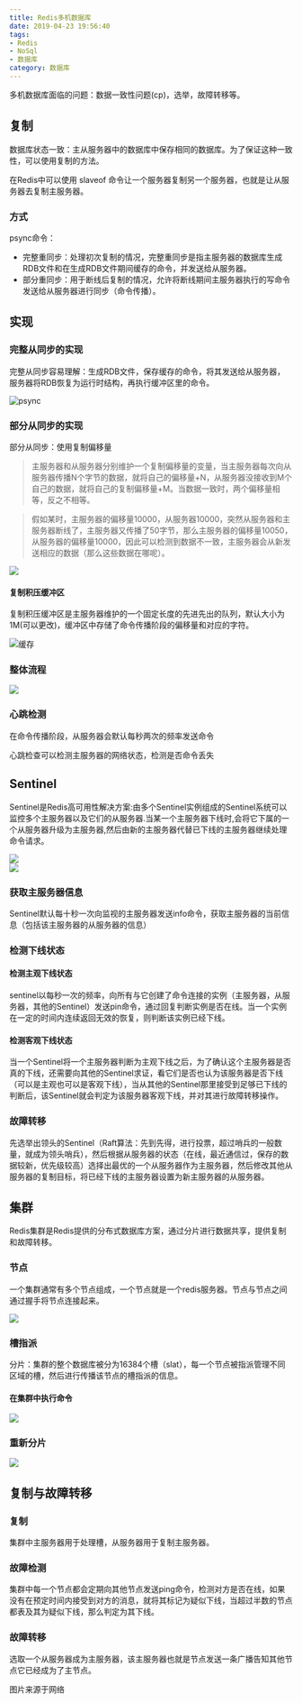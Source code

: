 ```yaml
---
title: Redis多机数据库
date: 2019-04-23 19:56:40
tags: 
- Redis
- NoSql
- 数据库
category: 数据库
---
```


多机数据库面临的问题：数据一致性问题(cp)，选举，故障转移等。
<!--more-->
## 复制

数据库状态一致：主从服务器中的数据库中保存相同的数据库。为了保证这种一致性，可以使用复制的方法。

在Redis中可以使用 slaveof 命令让一个服务器复制另一个服务器，也就是让从服务器去复制主服务器。

### 方式
psync命令：
- 完整重同步：处理初次复制的情况，完整重同步是指主服务器的数据库生成RDB文件和在生成RDB文件期间缓存的命令，并发送给从服务器。
- 部分重同步：用于断线后复制的情况，允许将断线期间主服务器执行的写命令发送给从服务器进行同步（命令传播）。

## 实现
### 完整从同步的实现
完整从同步容易理解：生成RDB文件，保存缓存的命令，将其发送给从服务器，服务器将RDB恢复为运行时结构，再执行缓冲区里的命令。

![psync](Redis多机数据库/psync.png)
### 部分从同步的实现
部分从同步：使用复制偏移量  
>主服务器和从服务器分别维护一个复制偏移量的变量，当主服务器每次向从服务器传播N个字节的数据，就将自己的偏移量+N，从服务器没接收到M个自己的数据，就将自己的复制偏移量+M。当数据一致时，两个偏移量相等，反之不相等。   

>假如某时，主服务器的偏移量10000，从服务器10000，突然从服务器和主服务器断线了，主服务器又传播了50字节，那么主服务器的偏移量10050，从服务器的偏移量10000，因此可以检测到数据不一致，主服务器会从新发送相应的数据（那么这些数据在哪呢）。

![](Redis多机数据库/命令传播.png)
#### 复制积压缓冲区
复制积压缓冲区是主服务器维护的一个固定长度的先进先出的队列，默认大小为1M(可以更改)，缓冲区中存储了命令传播阶段的偏移量和对应的字符。

![缓存](Redis多机数据库/复制积压缓冲区.png)

### 整体流程
![](Redis多机数据库/主从复制.png)
### 心跳检测
在命令传播阶段，从服务器会默认每秒两次的频率发送命令

心跳检查可以检测主服务器的网络状态，检测是否命令丢失

## Sentinel

Sentinel是Redis高可用性解决方案:由多个Sentinel实例组成的Sentinel系统可以监控多个主服务器以及它们的从服务器.当某一个主服务器下线时,会将它下属的一个从服务器升级为主服务器,然后由新的主服务器代替已下线的主服务器继续处理命令请求。

![](Redis多机数据库/Sentinel.png)    
![](Redis多机数据库/Sentinel2.png)

### 获取主服务器信息
Sentinel默认每十秒一次向监视的主服务器发送info命令，获取主服务器的当前信息（包括该主服务器的从服务器的信息）

### 检测下线状态

#### 检测主观下线状态
sentinel以每秒一次的频率，向所有与它创建了命令连接的实例（主服务器，从服务器，其他的Sentinel）发送pin命令，通过回复判断实例是否在线。当一个实例在一定的时间内连续返回无效的恢复，则判断该实例已经下线。
#### 检测客观下线状态
当一个Sentinel将一个主服务器判断为主观下线之后，为了确认这个主服务器是否真的下线，还需要向其他的Sentinel求证，看它们是否也认为该服务器是否下线（可以是主观也可以是客观下线），当从其他的Sentinel那里接受到足够已下线的判断后，该Sentinel就会判定为该服务器客观下线，并对其进行故障转移操作。
### 故障转移
先选举出领头的Sentinel（Raft算法：先到先得，进行投票，超过哨兵的一般数量，就成为领头哨兵），然后根据从服务器的状态（在线，最近通信过，保存的数据较新，优先级较高）选择出最优的一个从服务器作为主服务器，然后修改其他从服务器的复制目标，将已经下线的主服务器设置为新主服务器的从服务器。

## 集群
Redis集群是Redis提供的分布式数据库方案，通过分片进行数据共享，提供复制和故障转移。

### 节点
一个集群通常有多个节点组成，一个节点就是一个redis服务器。节点与节点之间通过握手将节点连接起来。

![](Redis多机数据库/节点握手.png)

### 槽指派
分片：集群的整个数据库被分为16384个槽（slat），每一个节点被指派管理不同区域的槽，然后进行传播该节点的槽指派的信息。

#### 在集群中执行命令

![](Redis多机数据库/集群中执行命令.png)
### 重新分片

![](Redis多机数据库/重新分片.png)

## 复制与故障转移

### 复制
集群中主服务器用于处理槽，从服务器用于复制主服务器。

### 故障检测
集群中每一个节点都会定期向其他节点发送ping命令，检测对方是否在线，如果没有在预定时间内接受到对方的消息，就将其标记为疑似下线，当超过半数的节点都表及其为疑似下线，那么判定为其下线。

### 故障转移
选取一个从服务器成为主服务器，该主服务器也就是节点发送一条广播告知其他节点它已经成为了主节点。

图片来源于网络